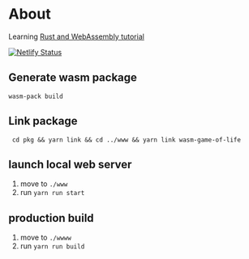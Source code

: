 # About
Learning [Rust and WebAssembly tutorial](https://rustwasm.github.io/docs/book/game-of-life/introduction.html)

[![Netlify Status](https://api.netlify.com/api/v1/badges/6f14ebb5-3da4-4411-af83-82374c97db09/deploy-status)](https://app.netlify.com/sites/wonderful-stonebraker-622f98/deploys)

## Generate wasm package
```
wasm-pack build
```

## Link package
```
 cd pkg && yarn link && cd ../www && yarn link wasm-game-of-life
```

## launch local web server
1. move to `./www`
2. run `yarn run start`
   
## production build
1. move to `./wwww`
2. run `yarn run build`